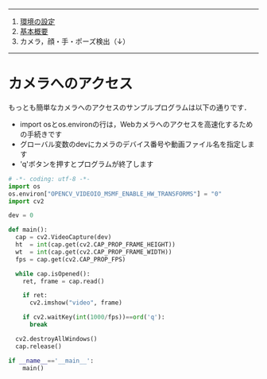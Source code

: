 <hr>

1. [環境の設定](README.md)
2. [基本概要](BASIC_00.md)
3. カメラ，顔・手・ポーズ検出（↓）

<hr>

# カメラへのアクセス
 もっとも簡単なカメラへのアクセスのサンプルプログラムは以下の通りです．<br>
 - import osとos.environの行は，Webカメラへのアクセスを高速化するための手続きです
 - グローバル変数のdevにカメラのデバイス番号や動画ファイル名を指定します
 - \'q\'ボタンを押すとプログラムが終了します

  ```python
  # -*- coding: utf-8 -*-
  import os
  os.environ["OPENCV_VIDEOIO_MSMF_ENABLE_HW_TRANSFORMS"] = "0"
  import cv2

  dev = 0

  def main():
    cap = cv2.VideoCapture(dev)
    ht  = int(cap.get(cv2.CAP_PROP_FRAME_HEIGHT))
    wt  = int(cap.get(cv2.CAP_PROP_FRAME_WIDTH))
    fps = cap.get(cv2.CAP_PROP_FPS)

    while cap.isOpened():
      ret, frame = cap.read()

      if ret:
        cv2.imshow("video", frame)

      if cv2.waitKey(int(1000/fps))==ord('q'):
        break

    cv2.destroyAllWindows()
    cap.release()

  if __name__=='__main__':
      main()
  ```
